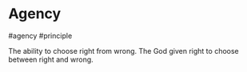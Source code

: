 # Agency
#agency 
#principle

The ability to choose right from wrong. The God given right to choose between right and wrong.

 
